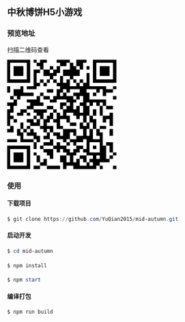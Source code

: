 ## 中秋博饼H5小游戏 

### 预览地址

扫描二维码查看

![预览](src/image/preview.png)



### 使用

#### 下载项目

```powershell
$ git clone https://github.com/YuQian2015/mid-autumn.git
```

#### 启动开发

```powershell
$ cd mid-autumn

$ npm install

$ npm start

```

#### 编译打包

```powershell
$ npm run build
```





